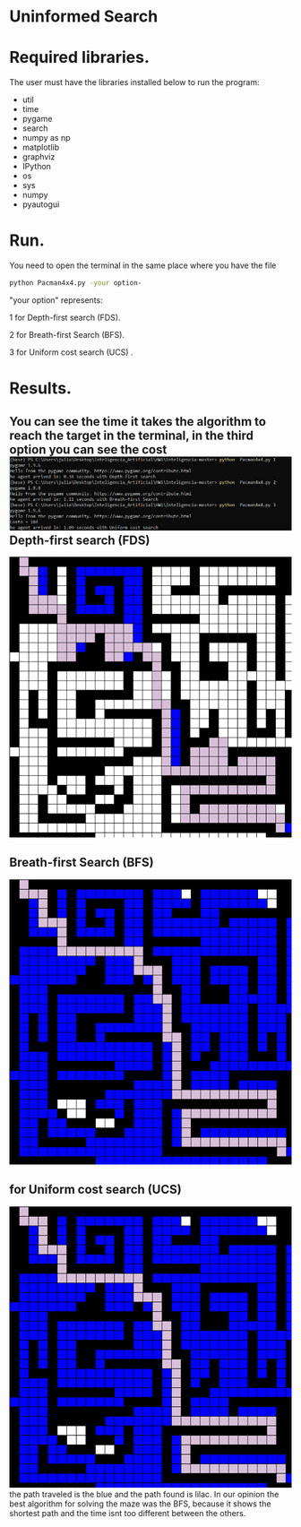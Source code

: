 # Uninformed Search

Required libraries.
===================
The user must have the libraries installed below to run the program:

* util
* time
* pygame
* search
* numpy as np
* matplotlib
* graphviz
* IPython
* os
* sys
* numpy 
* pyautogui

Run.
===================
You need to open the terminal in the same place where you have the file
```bash
python Pacman4x4.py -your option-
```
"your option" represents:

 1 for Depth-first search (FDS).
 
 2 for Breath-first Search (BFS).
 
 3 for Uniform cost search (UCS) .  
 
Results.
===================
You can see the time it takes the algorithm to reach the target in the terminal, in the third option you can see the cost 
![Screenshot](https://github.com/TatianaAndreaRozoManrique/Inteligencia/blob/master/Figures/4.PNG)
 Depth-first search (FDS)
 --------------------
 
![Screenshot](https://github.com/TatianaAndreaRozoManrique/Inteligencia/blob/master/Figures/1.png)

Breath-first Search (BFS)
 --------------------
 
![Screenshot](https://github.com/TatianaAndreaRozoManrique/Inteligencia/blob/master/Figures/2.png)

for Uniform cost search (UCS)
 --------------------
 
![Screenshot](https://github.com/TatianaAndreaRozoManrique/Inteligencia/blob/master/Figures/3.png)
the path traveled is the blue and the path found is lilac.
In our opinion the best algorithm for solving the maze was the BFS, because it shows the shortest path and the time isnt too different between the others.
